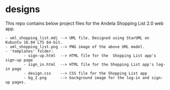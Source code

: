 # designs
This repo contains below project files for the Andela Shopping List 2.0 web app.

    - uml_shopping_list.mdj --> UML file. Designed using StarUML on Kubuntu 16.04 LTS 64-bit.
    - uml_shopping_list.png --> PNG image of the above UML model.
    - 'templates' folder:
            - sign-up.html  --> HTML file for the  Shopping List app's sign-up page
            - sign_in.html  --> HTML file for the Shopping List app's log-in page
            - design.css    --> CSS file for the Shopping List app
            - bg_2.png      --> background image for the log-in and sign-up pages.
